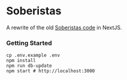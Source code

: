 # Soberistas

A rewrite of the old [Soberistas code](https://bitbucket.org/FinerVision/soberistas) in NextJS.

### Getting Started

```shell
cp .env.example .env
npm install
npm run db-update
npm start # http://localhost:3000
```

